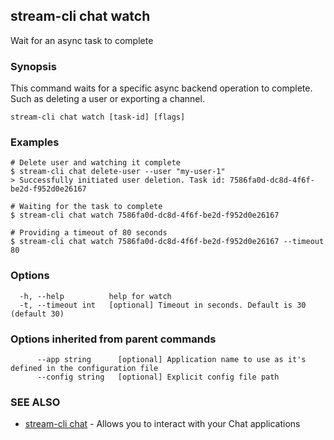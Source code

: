 ## stream-cli chat watch

Wait for an async task to complete

### Synopsis

This command waits for a specific async backend operation
to complete. Such as deleting a user or exporting a channel.


```
stream-cli chat watch [task-id] [flags]
```

### Examples

```
# Delete user and watching it complete
$ stream-cli chat delete-user --user "my-user-1"
> Successfully initiated user deletion. Task id: 7586fa0d-dc8d-4f6f-be2d-f952d0e26167

# Waiting for the task to complete
$ stream-cli chat watch 7586fa0d-dc8d-4f6f-be2d-f952d0e26167

# Providing a timeout of 80 seconds
$ stream-cli chat watch 7586fa0d-dc8d-4f6f-be2d-f952d0e26167 --timeout 80

```

### Options

```
  -h, --help          help for watch
  -t, --timeout int   [optional] Timeout in seconds. Default is 30 (default 30)
```

### Options inherited from parent commands

```
      --app string      [optional] Application name to use as it's defined in the configuration file
      --config string   [optional] Explicit config file path
```

### SEE ALSO

* [stream-cli chat](stream-cli_chat.md)	 - Allows you to interact with your Chat applications

